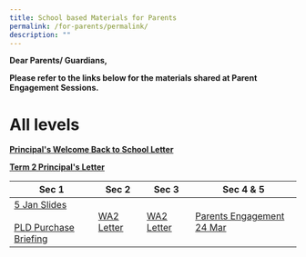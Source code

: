 ```yaml
---
title: School based Materials for Parents
permalink: /for-parents/permalink/
description: ""
---
```

<strong>Dear Parents/ Guardians,
	
Please refer to the links below for the materials shared at Parent Engagement Sessions.
# **All levels**
	
[Principal's Welcome Back to School Letter](/files/2023%20pss%20principals%20welcome%20back%20to%20school%20letter.pdf)
	
[Term 2 Principal's Letter](/files/term%202%20principal%20letter%20to%20parents.pdf)
	



| Sec 1 | Sec 2 | Sec 3 | Sec 4 &amp; 5|  
| -------- | -------- | -------- | -------- | 
| [5 Jan Slides](/files/5%20jan%202023%20sec%201%20parent%20engagement%20session.pdf) <br> <br>[PLD Purchase Briefing](/files/briefing%20slides%20for%20parents%20on%20pld%20purchase.pdf) | [WA2 Letter](/files/2023%20sec%202%20wa2%20letter%20.pdf)    |  [WA2 Letter](/files/2023%20sec%203%20wa2%20letter%20.pdf)  | [Parents Engagement 24 Mar](/files/sec%204e5n%20parent%20engt%2024%20mar%202023_sls%20slides.pdf)





	
	

</strong>